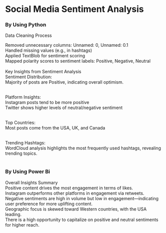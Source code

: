 <h1>Social Media Sentiment Analysis</h1>

<h3>By Using Python </h3>

 Data Cleaning Process <br>
 
Removed unnecessary columns: Unnamed: 0, Unnamed: 0.1 <br>
Handled missing values (e.g., in hashtags)<br>
Applied TextBlob for sentiment scoring <br>
Mapped polarity scores to sentiment labels: Positive, Negative, Neutral<br>
<br>
Key Insights from Sentiment Analysis<br>
Sentiment Distribution:<br>
Majority of posts are Positive, indicating overall optimism.<br><br>

Platform Insights:<br>
Instagram posts tend to be more positive<br>
Twitter shows higher levels of neutral/negative sentiment<br><br>

Top Countries:<br>
Most posts come from the USA, UK, and Canada<br><br>

Trending Hashtags:<br>
WordCloud analysis highlights the most frequently used hashtags, revealing trending topics.<br><br>

<h3>By Using Power Bi </h3>

Overall Insights Summary<br>
Positive content drives the most engagement in terms of likes.<br>
Instagram outperforms other platforms in engagement via retweets.<br>
Negative sentiments are high in volume but low in engagement—indicating user preference for more uplifting content.<br>
Geographic focus is skewed toward Western countries, with the USA leading.<br>
There is a high opportunity to capitalize on positive and neutral sentiments for higher reach.<br>
